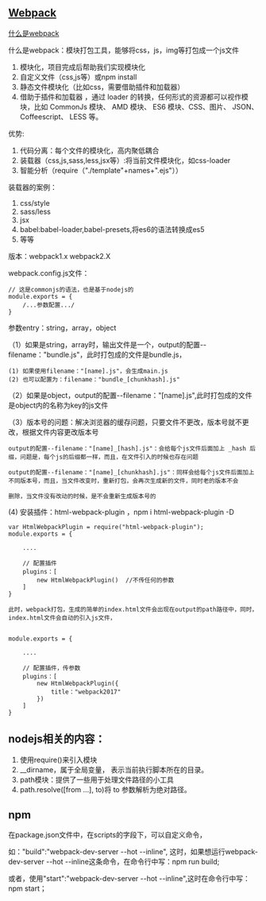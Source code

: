 ## [Webpack](http://www.css88.com/doc/webpack/)

[什么是webpack](./img/what-is-webpack.png)

什么是webpack：模块打包工具，能够将css，js，img等打包成一个js文件
 
1. 模块化，项目完成后帮助我们实现模块化
2. 自定义文件（css,js等）或npm install
3. 静态文件模块化（比如css，需要借助插件和加载器）
4. 借助于插件和加载器 ，通过 loader 的转换，任何形式的资源都可以视作模块，比如 CommonJs 模块、 AMD 模块、 ES6 模块、CSS、图片、 JSON、Coffeescript、 LESS 等。

优势:

1. 代码分离：每个文件的模块化，高内聚低耦合
2. 装载器（css,js,sass,less,jsx等）:将当前文件模块化，如css-loader
3. 智能分析（require（"./template"+names+".ejs"））

装载器的案例：

1. css/style
2. sass/less
3. jsx
4. babel:babel-loader,babel-presets,将es6的语法转换成es5
5. 等等


版本：webpack1.x
	 webpack2.X


webpack.config.js文件：

	// 这是commonjs的语法，也是基于nodejs的
	module.exports = {
		/...参数配置.../
	}

参数entry：string，array，object

（1）如果是string，array时，输出文件是一个，output的配置--filename："bundle.js"，此时打包成的文件是bundle.js，
	
	(1) 如果使用filename："[name].js"，会生成main.js
	(2) 也可以配置为：filename："bundle_[chunkhash].js"

（2）如果是object，output的配置--filename："[name].js",此时打包成的文件是object内的名称为key的js文件

（3）版本号的问题：解决浏览器的缓存问题，只要文件不更改，版本号就不更改，根据文件内容更改版本号

	output的配置--filename："[name]_[hash].js"：会给每个js文件后面加上 _hash 后缀，问题是，每个js的后缀都一样，而且，在文件引入的时候也存在问题

	output的配置--filename："[name]_[chunkhash].js"：同样会给每个js文件后面加上不同版本号，而且，当文件改变时，重新打包，会再次生成新的文件，同时老的版本不会

	删除，当文件没有改动的时候，是不会重新生成版本号的

(4) 安装插件：html-webpack-plugin ，npm i html-webpack-plugin -D

	var HtmlWebpackPlugin = require("html-webpack-plugin");
	module.exports = {

		....

		// 配置插件
		plugins：[
			new HtmlWebpackPlugin()  //不传任何的参数
		]
	}

	此时，webpack打包，生成的简单的index.html文件会出现在output的path路径中，同时，index.html文件会自动的引入js文件，

	
	module.exports = {

		....

		// 配置插件，传参数
		plugins：[
			new HtmlWebpackPlugin({
				title："webpack2017"
			})
		]
	}
	
































































## nodejs相关的内容：

1. 使用require()来引入模块
2. __dirname，属于全局变量， 表示当前执行脚本所在的目录。
3. path模块：提供了一些用于处理文件路径的小工具
4. path.resolve([from ...], to)将 to 参数解析为绝对路径。

## npm

在package.json文件中，在scripts的字段下，可以自定义命令，

如："build":"webpack-dev-server --hot --inline",
这时，如果想运行webpack-dev-server --hot --inline这条命令，在命令行中写：npm run build;

或者，使用"start":"webpack-dev-server --hot --inline",这时在命令行中写：npm start；

